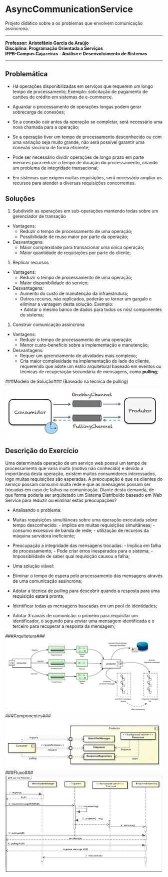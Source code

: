 # AsyncCommunicationService
Projeto didático sobre a os problemas que envolvem comunicação assíncrona.
****
**Professor: Aristofânio Garcia de Araújo**</br>
**Disciplina: Programação Orientada a Serviços**</br>
**IFPB-Campus Cajazeiras - Análise e Desenvolvimento de Sistemas**
****	
## Problemática ##

- Há operações disponibilizadas em serviços que
requerem um longo tempo de processamento;
Exemplo: solicitação de pagamento de cartões de crédito em
sistemas de e-commerce.

- Aguardar o processamento de operações longas
podem gerar sobrecarga de conexões;
- Se a conexão cair antes da operação se completar,
será necessário uma nova chamada para a operação;
- Se a operação tiver um tempo de processamento
desconhecido ou com uma variação seja muito
grande, não será possível garantir uma conexão
síncrona de forma eficiente;
- Pode ser necessário dividir operações de longo prazo
em parte menores para reduzir o tempo de duração
do processamento, criando um problema de
integridade transacional;
- Em sistemas que exigem muitas requisições, será
necessário ampliar os recursos para atender a
diversas requisições concorrentes.

## Soluções ##

1. Subdividir as operações em sub-operações mantendo
todas sobre um gerenciador de transação
 - Vantagens:
	 - Reduzir o tempo de processamento de uma operação;
	 - Possibilidade de reuso maior por parte da operação;
 - Desvantagens:
	 - Maior complexidade para transacionar uma única operação;
	 - Maior quantidade de requisições por parte do cliente;
	
1. Replicar recursos
 - Vantagens:
	 - Reduzir o tempo de processamento de uma operação;
	 - Maior disponibilidade do serviço;
 - Desvantagens:
	 - Aumento do custo de manutenção da infraestrutura;
	 - Outros recurso, não replicados, poderão se tornar um
gargalo e eliminar a vantagem desta solução. Exemplo:</br>
• Adotar o mesmo banco de dados para todos os nós/
componentes do sistema;

1. Construir comunicação assíncrona
 - Vantagens:
	 - Reduzir o tempo de processamento de uma operação;
	 - Menor custo-benefício sobre a implementação e
manutenção;
 - Desvantagens:
	 - Requer um gerenciamento de atividades mais complexo;
	 - Cria maior complexidade na implementação do lado do
cliente, requerendo que adote um estilo arquitetural
baseado em eventos ou técnicas de recuperação secundária
de mensagens, como **pulling**;

###Modelo de Solução###
(Baseado na técnica de pulling)

![Solucao](https://github.com/RafaelTavares95/AsyncCommunicationService/blob/master/imagens/Solucao.png)

## Descrição do Exercício ##
Uma determinada operação de um serviço web possui
um tempo de processamento que varia muito (motivo não
conhecido) e devido a importância desta operação,
existem muitos consumidores interessados, logo muitas
requisições são esperadas. A preocupação é que os
clientes do serviço possam consumir muita rede e que as
mensagens possam ser trocadas em caso de falhas na
comunicação. Diante desta demanda, de que forma
poderia ser arquitetado um Sistema Distribuído baseado
em Web Service para reduzir ou eliminar estas
preocupações?



- Analisando o problema:
 - Muitas requisições simultâneas sobre uma operação
executada sobre tempo desconhecido:
		- implica em muitas requisições simultâneas;
		- consumo excessivo de banda de rede;
		- utilização de recursos da máquina servidora ineficiente;
 - Preocupação a integridade das mensagens trocadas:
		- Implica em falha de processamento;
		- Pode criar erros inesperados para o sistema;
		- Impossibilidade de saber qual requisição causou a falha;

- Uma solução viável:
 - Eliminar o tempo de espera pelo processamento das
mensagens através de uma comunicação assíncrona;
 - Adotar a técnica de pulling para descobrir quando a
resposta para uma requisição estará pronta;
 - Identificar todas as mensagens baseadas em um pool de
identidades;
 - Adotar 3 canais de comunicão: o primeiro para
requisitar um identificador, o segundo para enviar uma
mensagem identificada e o terceiro para recuperar a
resposta da mensagem;

###Arquitetura###
![Arquitetura](https://github.com/RafaelTavares95/AsyncCommunicationService/blob/master/imagens/Arquitetura.png)
###Componentes###
![Componentes](https://github.com/RafaelTavares95/AsyncCommunicationService/blob/master/imagens/Componentes.png)
###Fluxo###
![Fluxo](https://github.com/RafaelTavares95/AsyncCommunicationService/blob/master/imagens/Fluxo.png)
